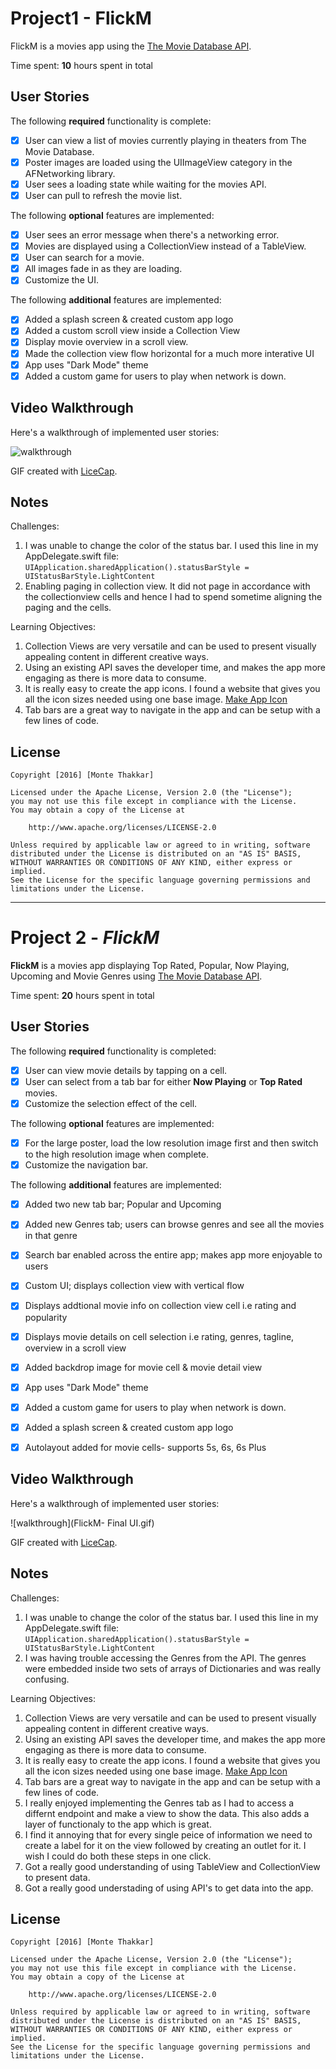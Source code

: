 # Project1 - FlickM
FlickM is a movies app using the [The Movie Database API](http://docs.themoviedb.apiary.io/#).

Time spent: **10** hours spent in total

## User Stories

The following **required** functionality is complete:

- [x] User can view a list of movies currently playing in theaters from The Movie Database.
- [x] Poster images are loaded using the UIImageView category in the AFNetworking library.
- [x] User sees a loading state while waiting for the movies API.
- [x] User can pull to refresh the movie list.

The following **optional** features are implemented:

- [x] User sees an error message when there's a networking error.
- [x] Movies are displayed using a CollectionView instead of a TableView.
- [x] User can search for a movie.
- [x] All images fade in as they are loading.
- [x] Customize the UI.

The following **additional** features are implemented:

- [x] Added a splash screen & created custom app logo
- [x] Added a custom scroll view inside a Collection View
- [x] Display movie overview in a scroll view.
- [x] Made the collection view flow horizontal for a much more interative UI
- [x] App uses "Dark Mode" theme
- [x] Added a custom game for users to play when network is down. 

## Video Walkthrough 

Here's a walkthrough of implemented user stories:

![walkthrough](FlickM-final.gif)

GIF created with [LiceCap](http://www.cockos.com/licecap/).

## Notes

Challenges:

1. I was unable to change the color of the status bar. I used this line in my AppDelegate.swift file: `UIApplication.sharedApplication().statusBarStyle = UIStatusBarStyle.LightContent`
2. Enabling paging in collection view. It did not page in accordance with the collectionview cells and hence I had to spend sometime aligning the paging and the cells.


Learning Objectives:

1. Collection Views are very versatile and can be used to present visually appealing content in different creative ways.
2. Using an existing API saves the developer time, and makes the app more engaging as there is more data to consume.
3. It is really easy to create the app icons. I found a website that gives you all the icon sizes needed using one base image. [Make App Icon](http://makeappicon.com/)
4. Tab bars are a great way to navigate in the app and can be setup with a few lines of code.

## License

    Copyright [2016] [Monte Thakkar]

    Licensed under the Apache License, Version 2.0 (the "License");
    you may not use this file except in compliance with the License.
    You may obtain a copy of the License at

        http://www.apache.org/licenses/LICENSE-2.0

    Unless required by applicable law or agreed to in writing, software
    distributed under the License is distributed on an "AS IS" BASIS,
    WITHOUT WARRANTIES OR CONDITIONS OF ANY KIND, either express or implied.
    See the License for the specific language governing permissions and
    limitations under the License.

____________________________________________________________________________________________________

# Project 2 - *FlickM*

**FlickM** is a movies app displaying Top Rated, Popular, Now Playing, Upcoming and Movie Genres using [The Movie Database API](http://docs.themoviedb.apiary.io/#).

Time spent: **20** hours spent in total

## User Stories

The following **required** functionality is completed:
 
- [x] User can view movie details by tapping on a cell.
- [x] User can select from a tab bar for either **Now Playing** or **Top Rated** movies.
- [x] Customize the selection effect of the cell.

The following **optional** features are implemented:

- [x] For the large poster, load the low resolution image first and then switch to the high resolution image when complete.
- [x] Customize the navigation bar.

The following **additional** features are implemented:

- [x] Added two new tab bar; Popular and Upcoming
- [x] Added new Genres tab; users can browse genres and see all the movies in that genre
- [x] Search bar enabled across the entire app; makes app more enjoyable to users
- [x] Custom UI; displays collection view with vertical flow
- [x] Displays addtional movie info on collection view cell i.e rating and popularity
- [x] Displays movie details on cell selection i.e rating, genres, tagline, overview in a scroll view
- [x] Added backdrop image for movie cell & movie detail view 
- [x] App uses "Dark Mode" theme
- [x] Added a custom game for users to play when network is down. 
- [x] Added a splash screen & created custom app logo 
- [x] Autolayout added for movie cells- supports 5s, 6s, 6s Plus


## Video Walkthrough 

Here's a walkthrough of implemented user stories:

![walkthrough](FlickM- Final UI.gif)

GIF created with [LiceCap](http://www.cockos.com/licecap/).

## Notes

Challenges:

1. I was unable to change the color of the status bar. I used this line in my AppDelegate.swift file: `UIApplication.sharedApplication().statusBarStyle = UIStatusBarStyle.LightContent`
2. I was having trouble accessing the Genres from the API. The genres were embedded inside two sets of arrays of Dictionaries and was really confusing. 


Learning Objectives:

1. Collection Views are very versatile and can be used to present visually appealing content in different creative ways. 
2. Using an existing API saves the developer time, and makes the app more engaging as there is more data to consume.
3. It is really easy to create the app icons. I found a website that gives you all the icon sizes needed using one base image. [Make App Icon](http://makeappicon.com/)
4. Tab bars are a great way to navigate in the app and can be setup with a few lines of code.
5. I really enjoyed implementing the Genres tab as I had to access a differnt endpoint and make a view to show the data. This also adds a layer of functionaly to the app which is great.
6. I find it annoying that for every single peice of information we need to create a label for it on the view followed by creating an outlet for it. I wish I could do both these steps in one click.
7. Got a really good understanding of using TableView and CollectionView to present data.
8. Got a really good understading of using API's to get data into the app.

## License

    Copyright [2016] [Monte Thakkar]

    Licensed under the Apache License, Version 2.0 (the "License");
    you may not use this file except in compliance with the License.
    You may obtain a copy of the License at

        http://www.apache.org/licenses/LICENSE-2.0

    Unless required by applicable law or agreed to in writing, software
    distributed under the License is distributed on an "AS IS" BASIS,
    WITHOUT WARRANTIES OR CONDITIONS OF ANY KIND, either express or implied.
    See the License for the specific language governing permissions and
    limitations under the License.

